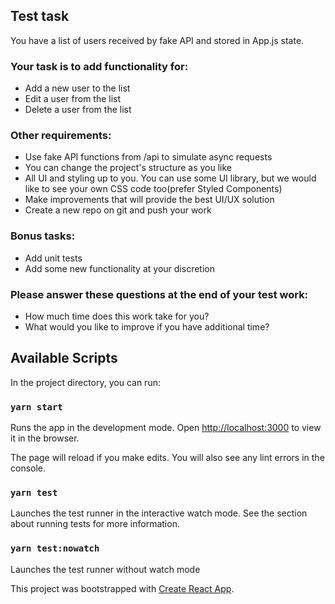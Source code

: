 ## Test task

You have a list of users received by fake API and stored in App.js state.

### Your task is to add functionality for:

- Add a new user to the list
- Edit a user from the list
- Delete a user from the list

### Other requirements:

- Use fake API functions from /api to simulate async requests
- You can change the project's structure as you like
- All UI and styling up to you. You can use some UI library, but we would like to see your own CSS code too(prefer Styled Components)
- Make improvements that will provide the best UI/UX solution
- Create a new repo on git and push your work

### Bonus tasks:

- Add unit tests
- Add some new functionality at your discretion

### Please answer these questions at the end of your test work:

- How much time does this work take for you?
- What would you like to improve if you have additional time?

## Available Scripts

In the project directory, you can run:

### `yarn start`

Runs the app in the development mode.
Open [http://localhost:3000](http://localhost:3000) to view it in the browser.

The page will reload if you make edits.
You will also see any lint errors in the console.

### `yarn test`

Launches the test runner in the interactive watch mode. See the section about running tests for more information.

### `yarn test:nowatch`

Launches the test runner without watch mode

This project was bootstrapped with [Create React App](https://github.com/facebook/create-react-app).
